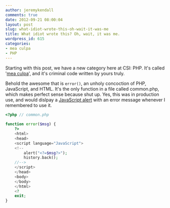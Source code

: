 ```yaml
---
author: jeremykendall
comments: true
date: 2012-09-21 08:00:04
layout: post
slug: what-idiot-wrote-this-oh-wait-it-was-me
title: What idiot wrote this? Oh, wait, it was me.
wordpress_id: 615
categories:
- mea culpa
- PHP
---
```


Starting with this post, we have a new category here at CSI: PHP.  It's called 
'[mea culpa](http://csiphp.com/blog/category/mea-culpa/)', and it's criminal 
code written by yours truly.

Behold the awesome that is `error()`, an unholy concoction of PHP, JavaScript, 
and HTML.  It's the only function in a file called common.php, which makes 
perfect sense because shut up.  Yes, this was in production use, and would 
dislpay a [JavaScript alert](http://www.w3schools.com/jsref/met_win_alert.asp) 
with an error message whenever I remembered to use it.

``` php
<?php // common.php
 
function error($msg) {
    ?>
    <html>
    <head>
    <script language="JavaScript">
    <!--
        alert("<?=$msg?>");
        history.back();
    //-->
    </script>
    </head>
    <body>
    </body>
    </html>
    <?
    exit;
}
```
